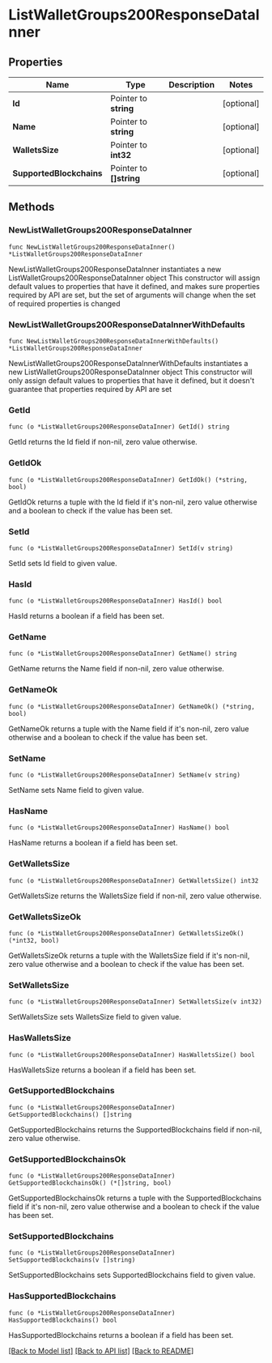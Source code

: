 # ListWalletGroups200ResponseDataInner

## Properties

Name | Type | Description | Notes
------------ | ------------- | ------------- | -------------
**Id** | Pointer to **string** |  | [optional] 
**Name** | Pointer to **string** |  | [optional] 
**WalletsSize** | Pointer to **int32** |  | [optional] 
**SupportedBlockchains** | Pointer to **[]string** |  | [optional] 

## Methods

### NewListWalletGroups200ResponseDataInner

`func NewListWalletGroups200ResponseDataInner() *ListWalletGroups200ResponseDataInner`

NewListWalletGroups200ResponseDataInner instantiates a new ListWalletGroups200ResponseDataInner object
This constructor will assign default values to properties that have it defined,
and makes sure properties required by API are set, but the set of arguments
will change when the set of required properties is changed

### NewListWalletGroups200ResponseDataInnerWithDefaults

`func NewListWalletGroups200ResponseDataInnerWithDefaults() *ListWalletGroups200ResponseDataInner`

NewListWalletGroups200ResponseDataInnerWithDefaults instantiates a new ListWalletGroups200ResponseDataInner object
This constructor will only assign default values to properties that have it defined,
but it doesn't guarantee that properties required by API are set

### GetId

`func (o *ListWalletGroups200ResponseDataInner) GetId() string`

GetId returns the Id field if non-nil, zero value otherwise.

### GetIdOk

`func (o *ListWalletGroups200ResponseDataInner) GetIdOk() (*string, bool)`

GetIdOk returns a tuple with the Id field if it's non-nil, zero value otherwise
and a boolean to check if the value has been set.

### SetId

`func (o *ListWalletGroups200ResponseDataInner) SetId(v string)`

SetId sets Id field to given value.

### HasId

`func (o *ListWalletGroups200ResponseDataInner) HasId() bool`

HasId returns a boolean if a field has been set.

### GetName

`func (o *ListWalletGroups200ResponseDataInner) GetName() string`

GetName returns the Name field if non-nil, zero value otherwise.

### GetNameOk

`func (o *ListWalletGroups200ResponseDataInner) GetNameOk() (*string, bool)`

GetNameOk returns a tuple with the Name field if it's non-nil, zero value otherwise
and a boolean to check if the value has been set.

### SetName

`func (o *ListWalletGroups200ResponseDataInner) SetName(v string)`

SetName sets Name field to given value.

### HasName

`func (o *ListWalletGroups200ResponseDataInner) HasName() bool`

HasName returns a boolean if a field has been set.

### GetWalletsSize

`func (o *ListWalletGroups200ResponseDataInner) GetWalletsSize() int32`

GetWalletsSize returns the WalletsSize field if non-nil, zero value otherwise.

### GetWalletsSizeOk

`func (o *ListWalletGroups200ResponseDataInner) GetWalletsSizeOk() (*int32, bool)`

GetWalletsSizeOk returns a tuple with the WalletsSize field if it's non-nil, zero value otherwise
and a boolean to check if the value has been set.

### SetWalletsSize

`func (o *ListWalletGroups200ResponseDataInner) SetWalletsSize(v int32)`

SetWalletsSize sets WalletsSize field to given value.

### HasWalletsSize

`func (o *ListWalletGroups200ResponseDataInner) HasWalletsSize() bool`

HasWalletsSize returns a boolean if a field has been set.

### GetSupportedBlockchains

`func (o *ListWalletGroups200ResponseDataInner) GetSupportedBlockchains() []string`

GetSupportedBlockchains returns the SupportedBlockchains field if non-nil, zero value otherwise.

### GetSupportedBlockchainsOk

`func (o *ListWalletGroups200ResponseDataInner) GetSupportedBlockchainsOk() (*[]string, bool)`

GetSupportedBlockchainsOk returns a tuple with the SupportedBlockchains field if it's non-nil, zero value otherwise
and a boolean to check if the value has been set.

### SetSupportedBlockchains

`func (o *ListWalletGroups200ResponseDataInner) SetSupportedBlockchains(v []string)`

SetSupportedBlockchains sets SupportedBlockchains field to given value.

### HasSupportedBlockchains

`func (o *ListWalletGroups200ResponseDataInner) HasSupportedBlockchains() bool`

HasSupportedBlockchains returns a boolean if a field has been set.


[[Back to Model list]](../README.md#documentation-for-models) [[Back to API list]](../README.md#documentation-for-api-endpoints) [[Back to README]](../README.md)


